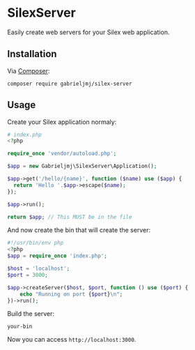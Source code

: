 SilexServer
===========
Easily create  web servers for your Silex web application.

## Installation
Via [Composer](https://getcomposer.org):
```console
composer require gabrieljmj/silex-server
```

## Usage
Create your Silex application normaly:
```php
# index.php
<?php

require_once 'vendor/autoload.php';

$app = new Gabrieljmj\SilexServer\Application();

$app->get('/hello/{name}', function ($name) use ($app) {
  return 'Hello '.$app->escape($name);
});

$app->run();

return $app; // This MUST be in the file
```

And now create the bin that will create the server:
```php
#!/usr/bin/env php
<?php
$app = require_once 'index.php';

$host = 'localhost';
$port = 3000;

$app->createServer($host, $port, function () use ($port) {
    echo "Running on port {$port}\n";
})->run();
```

Build the server:
```console
your-bin
```
Now you can access ```http://localhost:3000```.